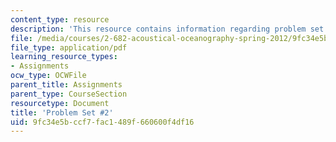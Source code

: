```yaml
---
content_type: resource
description: 'This resource contains information regarding problem set #2.'
file: /media/courses/2-682-acoustical-oceanography-spring-2012/9fc34e5bccf7fac1489f660600f4df16_MIT2_682S12_Homework2.pdf
file_type: application/pdf
learning_resource_types:
- Assignments
ocw_type: OCWFile
parent_title: Assignments
parent_type: CourseSection
resourcetype: Document
title: 'Problem Set #2'
uid: 9fc34e5b-ccf7-fac1-489f-660600f4df16
---
```

